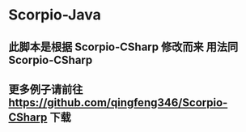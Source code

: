 # Scorpio-Java #

## 此脚本是根据 Scorpio-CSharp 修改而来  用法同 Scorpio-CSharp
## 更多例子请前往 https://github.com/qingfeng346/Scorpio-CSharp 下载
